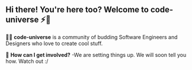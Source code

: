 ## Hi there! You're here too? Welcome to code-universe ⚡🚀

🙋‍♀️ **code-universe** is a community of budding Software Engineers and Designers who love to create cool stuff.

🌈 **How can I get involved?** -We are setting things up. We will soon tell you how. Watch out :/
